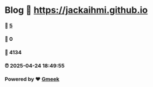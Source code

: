 # Blog :link: https://jackaihmi.github.io 
### :page_facing_up: [5](https://jackaihmi.github.io/tag.html) 
### :speech_balloon: 0 
### :hibiscus: 4134 
### :alarm_clock: 2025-04-24 18:49:55 
### Powered by :heart: [Gmeek](https://github.com/Meekdai/Gmeek)
